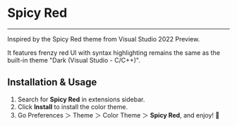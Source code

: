 # Spicy Red

---

Inspired by the Spicy Red theme from Visual Studio 2022 Preview.

It features frenzy red UI with syntax highlighting remains the same as the built-in theme "Dark (Visual Studio - C/C++)".

## Installation & Usage

1. Search for **Spicy Red** in extensions sidebar.
2. Click **Install** to install the color theme.
3. Go Preferences ＞ Theme ＞ Color Theme ＞ **Spicy Red**, and enjoy! 🎉
